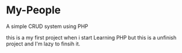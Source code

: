 # My-People
A simple CRUD system using PHP

this is a my first project when i start Learning PHP but this is a unfinish project and I'm lazy to finsih it.
